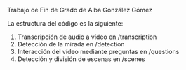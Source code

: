 Trabajo de Fin de Grado de Alba González Gómez

La estructura del código es la siguiente: 

1. Transcripción de audio a vídeo en /transcription
2. Detección de la mirada en /detection
3. Interacción del vídeo mediante preguntas en /questions
4. Detección y división de escenas en /scenes 
